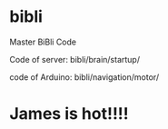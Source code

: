 # bibli
Master BiBli Code


Code of server: bibli/brain/startup/

code of Arduino: bibli/navigation/motor/
 # James is hot!!!!
